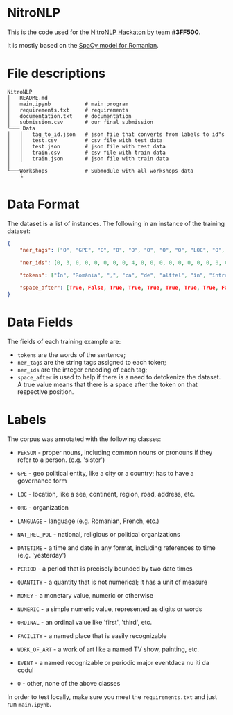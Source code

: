 # NitroNLP

 This is the code used for the [NitroNLP Hackaton](https://www.nitronlp.rocks/) by team **#3FF500**.

It is mostly based on the [SpaCy model for Romanian](https://spacy.io/models/ro).

# File descriptions

```
NitroNLP
│   README.md
│   main.ipynb           # main program
│   requirements.txt     # requirements 
│   documentation.txt    # documentation    
│   submission.csv       # our final submission    
└─── Data
│   │   tag_to_id.json   # json file that converts from labels to id"s
│   │   test.csv         # csv file with test data 
│   │   test.json        # json file with test data
│   │   train.csv        # csv file with train data
│   │   train.json       # json file with train data
│   
└───Workshops            # Submodule with all workshops data
    └
```

# Data Format

The dataset is a list of instances. The following in an instance of the training dataset:

```json
{
    "ner_tags": ["O", "GPE", "O", "O", "O", "O", "O", "O", "LOC", "O", "O", "O", "O", "O", "O", "O", "O", "O", "O", "O", "O", "PERSON", "O", "O", "O", "O", "PERSON", "O", "O", "O", "O", "O", "O", "O", "O", "O", "PERSON", "O", "O", "O", "O", "O", "O", "O", "PERSON", "O", "PERSON", "O", "PERSON", "O", "O", "PERSON", "O", "O", "O", "O", "O", "O", "O", "O", "O", "O", "O", "O", "O", "O"],

    "ner_ids": [0, 3, 0, 0, 0, 0, 0, 0, 4, 0, 0, 0, 0, 0, 0, 0, 0, 0, 0, 0, 0, 1, 0, 0, 0, 0, 1, 0, 0, 0, 0, 0, 0, 0, 0, 0, 1, 0, 0, 0, 0, 0, 0, 0, 1, 0, 1, 0, 1, 0, 0, 1, 0, 0, 0, 0, 0, 0, 0, 0, 0, 0, 0, 0, 0, 0], 
    
    "tokens": ["În", "România", ",", "ca", "de", "altfel", "în", "întreaga", "Europă", ",", "stand", "up", "-ul", "este", "forma", "de", "divertisment", "cea", "mai", "îndrăgită", "de", "tineri", "în", "acest", "moment", ",", "comediantii", "reușind", "să", "umple", "săli", "care", "erau", "destinate", "mai", "degrabă", "artiștilor", "din", "zona", "muzicii", "pop", "rock", ",", "iar", "Badea", ",", "Bordea", "și", "Micutzu", "sunt", "printre", "cei", "care", "au", "contribuit", "direct", "la", "succesul", "acestei", "forme", "de", "divertisment", "în", "țara", "noastră", "."],

    "space_after": [True, False, True, True, True, True, True, True, False, True, True, False, True, True, True, True, True, True, True, True, True, True, True, True, False, True, True, True, True, True, True, True, True, True, True, True, True, True, True, True, True, False, True, True, False, True, True, True, True, True, True, True, True, True, True, True, True, True, True, True, True, True, True, True, False, False]
}
```

# Data Fields

The fields of each training example are: 
* `tokens` are the words of the sentence;
* `ner_tags` are the string tags assigned to each token;
* `ner_ids` are the integer encoding of each tag;
* `space_after` is used to help if there is a need to detokenize the dataset. A true value means that there is a space after the token on that respective position.

# Labels
The corpus was annotated with the following classes:

* `PERSON` - proper nouns, including common nouns or pronouns if they refer to a person. (e.g. 'sister')

* `GPE` - geo political entity, like a city or a country; has to have a governance form

* `LOC` - location, like a sea, continent, region, road, address, etc.

* `ORG` - organization

* `LANGUAGE` - language (e.g. Romanian, French, etc.)

* `NAT_REL_POL` - national, religious or political organizations

* `DATETIME` - a time and date in any format, including references to time (e.g. 'yesterday')

* `PERIOD` - a period that is precisely bounded by two date times

* `QUANTITY` - a quantity that is not numerical; it has a unit of measure

* `MONEY` - a monetary value, numeric or otherwise

* `NUMERIC` - a simple numeric value, represented as digits or words

* `ORDINAL` - an ordinal value like 'first', 'third', etc.

* `FACILITY` - a named place that is easily recognizable

* `WORK_OF_ART` - a work of art like a named TV show, painting, etc.

* `EVENT` - a named recognizable or periodic major eventdaca nu iti da codul

* `O` - other, none of the above classes

In order to test locally, make sure you meet the `requirements.txt` and just run `main.ipynb`.
